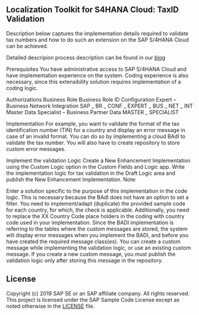 ## Localization Toolkit for S4HANA Cloud: TaxID Validation

Description below captures the implementation details required to validate tax numbers and how to do such an extension on the SAP S/4HANA Cloud can be achieved.

Detailed descripion process description can be found in our [blog](https://blogs.sap.com/2019/08/16/validate-a-tax-number/)

Prerequisites
You have administrative access to SAP S/4HANA Cloud and have implementation experience on the system. Coding experience is also necessary, since this extensibility solution requires implementation of a coding logic.

Authorizations
Business Role	Business Role ID
Configuration Expert – Business Network Integration	SAP _ BR _ CONF _ EXPERT _ BUS _ NET _ INT
Master Data Specialist – Business Partner Data	MASTER _ SPECIALIST

Implementation
For example, you want to validate the format of the tax identification number (TIN) for a country and display an error message in case of an invalid format. You can do so by implementing a cloud BAdI to validate the tax number.  You will also have to create repository to store custom error messages.

Implement the validation Logic
Create a New Enhancement Implementation using the Custom Logic option in the Custom Fields and Logic app. 
Write the implementation logic for tax validation in the Draft Logic area and publish the New Enhancement Implementation.
Note:

Enter a solution specific to the purpose of this implementation in the code logic. This is necessary because the BAdI does not have an option to set a filter.
You need to implement/adapt (duplicate) the provided sample code for each country, for which, the check is applicable.
Additionally, you need to replace the XX Country Code place holders in the coding with country  code used in your implementation.
Since the BADI implementation is referring to the tables where the custom messages are stored, the system will display error messages when you implement the BADI, and before you have created the required message class(es).
You can create a custom message while implementing the validation logic, or use an existing custom message. If you create a new custom message, you must publish the validation logic only after storing this message in the repository.

## License
Copyright (c) 2019 SAP SE or an SAP affiliate company. All rights reserved.
This project is licensed under the SAP Sample Code License except as noted otherwise in the [LICENSE](LICENSE) file.
